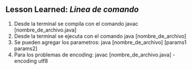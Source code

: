 ## Lesson Learned: *Linea de comando*
1. Desde la terminal se compila con el comando javac [nombre_de_archivo.java]
2. Desde la terminal se ejecuta con el comando java [nombre_de_archivo]
3. Se pueden agregar los parametros: java [nombre_de_archivo] [params1 params2]
4. Para los problemas de encoding: javac [nombre_de_archivo.java] -encoding utf8